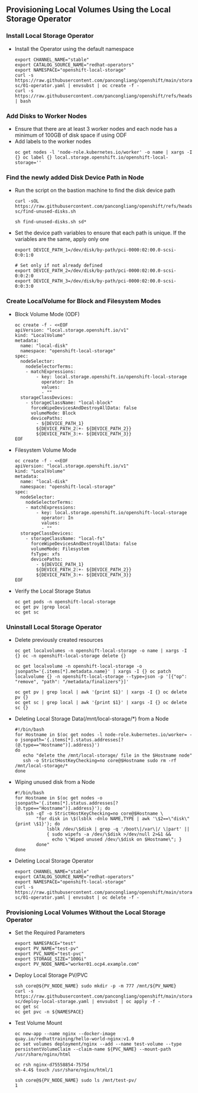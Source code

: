 ## Provisioning Local Volumes Using the Local Storage Operator

### Install Local Storage Operator

* Install the Operator using the default namespace
  ```
  export CHANNEL_NAME="stable"
  export CATALOG_SOURCE_NAME="redhat-operators"
  export NAMESPACE="openshift-local-storage"
  curl -s https://raw.githubusercontent.com/pancongliang/openshift/main/storage/local-sc/01-operator.yaml | envsubst | oc create -f -
  curl -s https://raw.githubusercontent.com/pancongliang/openshift/refs/heads/main/operator/approve_ip.sh | bash
  ```

### Add Disks to Worker Nodes

- Ensure that there are at least 3 worker nodes and each node has a minimum of 100GB of disk space if using ODF
- Add labels to the worker nodes
  ```
  oc get nodes -l 'node-role.kubernetes.io/worker' -o name | xargs -I {} oc label {} local.storage.openshift.io/openshift-local-storage=''
  ```

### Find the newly added Disk Device Path in Node

- Run the script on the bastion machine to find the disk device path
  ```
  curl -sOL https://raw.githubusercontent.com/pancongliang/openshift/refs/heads/main/storage/local-sc/find-unused-disks.sh

  sh find-unused-disks.sh sd*
  ```

- Set the device path variables to ensure that each path is unique. If the variables are the same, apply only one
  ```
  export DEVICE_PATH_1=/dev/disk/by-path/pci-0000:02:00.0-scsi-0:0:1:0

  # Set only if not already defined
  export DEVICE_PATH_2=/dev/disk/by-path/pci-0000:02:00.0-scsi-0:0:2:0
  export DEVICE_PATH_3=/dev/disk/by-path/pci-0000:02:00.0-scsi-0:0:3:0
  ```  

### Create LocalVolume for Block and Filesystem Modes

- Block Volume Mode (ODF)
  ```
  oc create -f - <<EOF
  apiVersion: "local.storage.openshift.io/v1"
  kind: "LocalVolume"
  metadata:
    name: "local-disk"
    namespace: "openshift-local-storage" 
  spec:
    nodeSelector: 
      nodeSelectorTerms:
      - matchExpressions:
          - key: local.storage.openshift.io/openshift-local-storage
            operator: In
            values:
            - ""
    storageClassDevices:
      - storageClassName: "local-block" 
        forceWipeDevicesAndDestroyAllData: false
        volumeMode: Block 
        devicePaths: 
          - ${DEVICE_PATH_1}
          ${DEVICE_PATH_2:+- ${DEVICE_PATH_2}}
          ${DEVICE_PATH_3:+- ${DEVICE_PATH_3}}
  EOF
  ```

- Filesystem Volume Mode
  ```
  oc create -f - <<EOF
  apiVersion: "local.storage.openshift.io/v1"
  kind: "LocalVolume"
  metadata:
    name: "local-disk"
    namespace: "openshift-local-storage" 
  spec:
    nodeSelector: 
      nodeSelectorTerms:
      - matchExpressions:
          - key: local.storage.openshift.io/openshift-local-storage
            operator: In
            values:
            - ""
    storageClassDevices:
      - storageClassName: "local-fs" 
        forceWipeDevicesAndDestroyAllData: false
        volumeMode: Filesystem
        fsType: xfs
        devicePaths:
          - ${DEVICE_PATH_1}
          ${DEVICE_PATH_2:+- ${DEVICE_PATH_2}}
          ${DEVICE_PATH_3:+- ${DEVICE_PATH_3}}
  EOF
  ```

- Verify the Local Storage Status
  ```
  oc get pods -n openshift-local-storage
  oc get pv |grep local
  oc get sc
  ```

### Uninstall Local Storage Operator

- Delete previously created resources
  ```
  oc get localvolumes -n openshift-local-storage -o name | xargs -I {} oc -n openshift-local-storage delete {}

  oc get localvolume -n openshift-local-storage -o jsonpath='{.items[*].metadata.name}' | xargs -I {} oc patch localvolume {} -n openshift-local-storage --type=json -p '[{"op": "remove", "path": "/metadata/finalizers"}]'

  oc get pv | grep local | awk '{print $1}' | xargs -I {} oc delete pv {}
  oc get sc | grep local | awk '{print $1}' | xargs -I {} oc delete sc {}

  ```
  
- Deleting Local Storage Data(/mnt/local-storage/*) from a Node
  ```
  #!/bin/bash
  for Hostname in $(oc get nodes -l node-role.kubernetes.io/worker= -o jsonpath='{.items[*].status.addresses[?(@.type=="Hostname")].address}')
  do
     echo "delete the /mnt/local-storage/ file in the $Hostname node"
     ssh -o StrictHostKeyChecking=no core@$Hostname sudo rm -rf /mnt/local-storage/*
  done
  ```

- Wiping unused disk from a Node
  ```
  #!/bin/bash
  for Hostname in $(oc get nodes -o jsonpath='{.items[*].status.addresses[?(@.type=="Hostname")].address}'); do
      ssh -qT -o StrictHostKeyChecking=no core@$Hostname \
          "for disk in \$(lsblk -dnlo NAME,TYPE | awk '\$2==\"disk\"{print \$1}'); do
              lsblk /dev/\$disk | grep -q '/boot\|/var\|/ \|part' || 
              { sudo wipefs -a /dev/\$disk >/dev/null 2>&1 &&
                echo \"Wiped unused /dev/\$disk on $Hostname\"; }
          done"
  done
  ```

- Deleting Local Storage Operator
  ```
  export CHANNEL_NAME="stable"
  export CATALOG_SOURCE_NAME="redhat-operators"
  export NAMESPACE="openshift-local-storage"
  curl -s https://raw.githubusercontent.com/pancongliang/openshift/main/storage/local-sc/01-operator.yaml | envsubst | oc delete -f -
  ```


### Provisioning Local Volumes Without the Local Storage Operator

- Set the Required Parameters
  ```
  export NAMESPACE="test"
  export PV_NAME="test-pv"
  export PVC_NAME="test-pvc"
  export STORAGE_SIZE="100Gi"
  export PV_NODE_NAME="worker01.ocp4.example.com"
  ```

- Deploy Local Storage PV/PVC
  ```
  ssh core@${PV_NODE_NAME} sudo mkdir -p -m 777 /mnt/${PV_NAME}
  curl -s https://raw.githubusercontent.com/pancongliang/openshift/main/storage/local-sc/deploy-local-storage.yaml | envsubst | oc apply -f -
  oc get sc
  oc get pvc -n ${NAMESPACE}
  ```

- Test Volume Mount
  ```
  oc new-app --name nginx --docker-image quay.io/redhattraining/hello-world-nginx:v1.0
  oc set volumes deployment/nginx --add --name test-volume --type persistentVolumeClaim --claim-name ${PVC_NAME} --mount-path /usr/share/nginx/html

  oc rsh nginx-d75558854-7575d
  sh-4.4$ touch /usr/share/nginx/html/1

  ssh core@${PV_NODE_NAME} sudo ls /mnt/test-pv/
  1
  ```

